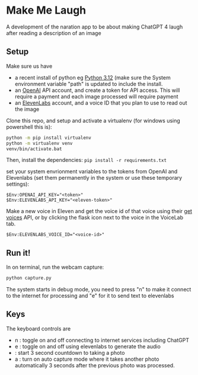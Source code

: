 # Make Me Laugh 

A development of the naration app to be about making ChatGPT 4 laugh after reading a description of an image

## Setup

Make sure us have 
* a recent install of python eg [Python 3.12](https://www.python.org/downloads/release/python-3121/) (make sure the System environment variable "path" is updated to include the install.
* an [OpenAI](https://platform.openai.com) API account, and create a token for API access.  This will require a payment and each image processed will require payment
* an [ElevenLabs](https://elevenlabs.io) account, and a voice ID that you plan to use to read out the image


Clone this repo, and setup and activate a virtualenv (for windows using powershell this is):

```bash
python -m pip install virtualenv
python -m virtualenv venv
venv/bin/activate.bat
```

Then, install the dependencies:
`pip install -r requirements.txt`

set your system envrionment variables to the tokens from OpenAI and Elevenlabs (set them permanently in the system or use these temporary settings):

```
$Env:OPENAI_API_KEY="<token>"
$Env:ELEVENLABS_API_KEY="<eleven-token>"
```

Make a new voice in Eleven and get the voice id of that voice using their [get voices](https://elevenlabs.io/docs/api-reference/voices) API, or by clicking the flask icon next to the voice in the VoiceLab tab.

```
$Env:ELEVENLABS_VOICE_ID="<voice-id>"
```

## Run it!

In on terminal, run the webcam capture:
```bash
python capture.py
```

The system starts in debug mode, you need to press "n" to make it connect to the internet for processing and "e" for it to send text to elevenlabs

## Keys
The keyboard controls are
* n : toggle on and off connecting to internet services including ChatGPT
* e : toggle on and off using elevenlabs to generate the audio
* <space> : start 3 second countdown to taking a photo
* a : turn on auto capture mode where it takes another photo automatically 3 seconds after the previous photo was processed.



